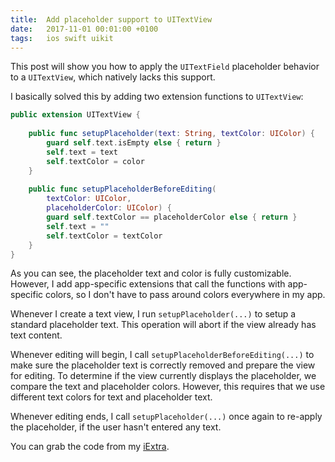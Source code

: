 ```yaml
---
title:  Add placeholder support to UITextView
date:   2017-11-01 00:01:00 +0100
tags:	ios swift uikit
---
```


This post will show you how to apply the `UITextField` placeholder behavior to a
`UITextView`, which natively lacks this support.

I basically solved this by adding two extension functions to `UITextView`:

```swift
public extension UITextView {
    
    public func setupPlaceholder(text: String, textColor: UIColor) {
        guard self.text.isEmpty else { return }
        self.text = text
        self.textColor = color
    }
    
    public func setupPlaceholderBeforeEditing(
        textColor: UIColor, 
        placeholderColor: UIColor) {
        guard self.textColor == placeholderColor else { return }
        self.text = ""
        self.textColor = textColor
    }
}
```

As you can see, the placeholder text and color is fully customizable. However, I
add app-specific extensions that call the functions with app-specific colors, so
I don't have to pass around colors everywhere in my app.

Whenever I create a text view, I run `setupPlaceholder(...)` to setup a standard
placeholder text. This operation will abort if the view already has text content. 

Whenever editing will begin, I call `setupPlaceholderBeforeEditing(...)` to make
sure the placeholder text is correctly removed and prepare the view for editing.
To determine if the view currently displays the placeholder, we compare the text
and placeholder colors. However, this requires that we use different text colors
for text and placeholder text.

Whenever editing ends, I call `setupPlaceholder(...)` once again to re-apply the
placeholder, if the user hasn't entered any text.

You can grab the code from my [iExtra](https://github.com/danielsaidi/iExtra).